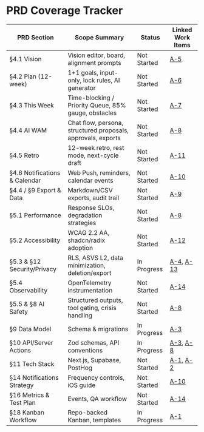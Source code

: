 # PRD Coverage Tracker

| PRD Section | Scope Summary | Status | Linked Work Items |
| --- | --- | --- | --- |
| §4.1 Vision | Vision editor, board, alignment prompts | Not Started | [A-5](issues/A-5-vision-flow.md)
| §4.2 Plan (12-week) | 1+1 goals, input-only, lock rules, AI generator | Not Started | [A-6](issues/A-6-plan-12-week.md)
| §4.3 This Week | Time-blocking / Priority Queue, 85% gauge, obstacles | Not Started | [A-7](issues/A-7-this-week-views.md)
| §4.4 AI WAM | Chat flow, persona, structured proposals, approvals, exports | Not Started | [A-8](issues/A-8-ai-wam-chat.md)
| §4.5 Retro | 12-week retro, rest mode, next-cycle draft | Not Started | [A-11](issues/A-11-retro-cycle.md)
| §4.6 Notifications & Calendar | Web Push, reminders, calendar events | Not Started | [A-10](issues/A-10-notifications.md)
| §4.4 / §9 Export & Data | Markdown/CSV exports, audit trail | Not Started | [A-9](issues/A-9-export-templates.md)
| §5.1 Performance | Response SLOs, degradation strategies | Not Started | [A-8](issues/A-8-ai-wam-chat.md)
| §5.2 Accessibility | WCAG 2.2 AA, shadcn/radix adoption | Not Started | [A-12](issues/A-12-accessibility-pass.md)
| §5.3 & §12 Security/Privacy | RLS, ASVS L2, data minimization, deletion/export | In Progress | [A-4](issues/A-4-auth-rls-baseline.md), [A-13](issues/A-13-security-privacy-pass.md)
| §5.4 Observability | OpenTelemetry instrumentation | Not Started | [A-14](issues/A-14-metrics-events.md)
| §5.5 & §8 AI Safety | Structured outputs, tool gating, crisis handling | Not Started | [A-8](issues/A-8-ai-wam-chat.md)
| §9 Data Model | Schema & migrations | In Progress | [A-3](issues/A-3-data-model-migrations.md)
| §10 API/Server Actions | Zod schemas, API conventions | In Progress | [A-3](issues/A-3-data-model-migrations.md), [A-8](issues/A-8-ai-wam-chat.md)
| §11 Tech Stack | Next.js, Supabase, PostHog | Not Started | [A-1](issues/A-1-kanban-scaffolding.md), [A-2](issues/A-2-ci-setup.md)
| §14 Notifications Strategy | Frequency controls, iOS guide | Not Started | [A-10](issues/A-10-notifications.md)
| §16 Metrics & Test Plan | Events, QA workflow | Not Started | [A-14](issues/A-14-metrics-events.md)
| §18 Kanban Workflow | Repo-backed Kanban, templates | In Progress | [A-1](issues/A-1-kanban-scaffolding.md)
